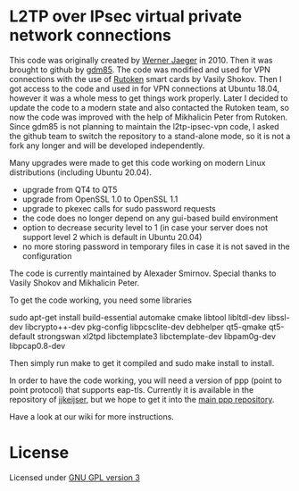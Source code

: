 #  L2TP over IPsec virtual private network connections

This code was originally created by [Werner Jaeger](https://code.launchpad.net/~werner-jaeger/l2tp-ipsec-vpn/gui) in 2010.
Then it was brought to github by [gdm85](https://github.com/gdm85/l2tp-ipsec-vpn).
The code was modified and used for VPN connections with the use of [Rutoken](https://www.rutoken.ru/) smart cards by Vasily Shokov.
Then I got access to the code and used in for VPN connections at Ubuntu 18.04, however it was a whole mess to get things work properly.
Later I decided to update the code to a modern state and also contacted the Rutoken team, so now the code was improved with the help of Mikhalicin Peter from Rutoken.
Since gdm85 is not planning to maintain the l2tp-ipsec-vpn code, I asked the github team to switch the repository to a stand-alone mode, so it is not a fork any longer and will be developed independently.

Many upgrades were made to get this code working on modern Linux distributions (including Ubuntu 20.04).
- upgrade from QT4 to QT5
- upgrade from OpenSSL 1.0 to OpenSSL 1.1
- upgrade to pkexec calls for sudo password requests
- the code does no longer depend on any gui-based build environment
- option to decrease security level to 1 (in case your server does not support level 2 which is default in Ubuntu 20.04)
- no more storing password in temporary files in case it is not saved in the configuration

The code is currently maintained by Alexader Smirnov. Special thanks to Vasily Shokov and Mikhalicin Peter.

To get the code working, you need some libraries

sudo apt-get install build-essential automake cmake libtool libltdl-dev libssl-dev libcrypto++-dev pkg-config libpcsclite-dev debhelper qt5-qmake qt5-default strongswan xl2tpd libctemplate3 libctemplate-dev libpam0g-dev libpcap0.8-dev

Then simply run make to get it compiled and sudo make install to install.

In order to have the code working, you will need a version of ppp (point to point protocol) that supports eap-tls. 
Currently it is available in the repository of [jjkeijser](https://github.com/jjkeijser/ppp), but we hope to get it into the [main ppp repository](https://github.com/paulusmack/ppp).

Have a look at our wiki for more instructions. 

# License
Licensed under [GNU GPL version 3](LICENSE) 
